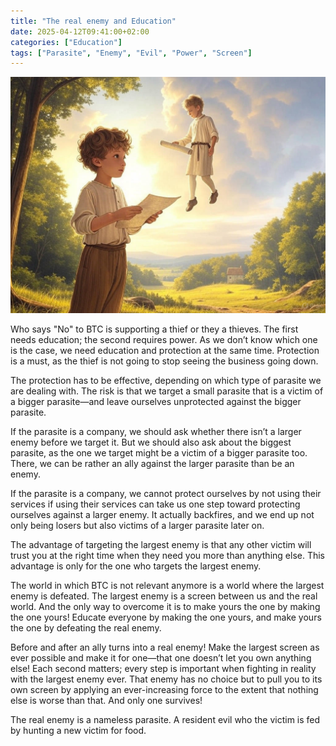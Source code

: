 ```yaml
---
title: "The real enemy and Education"
date: 2025-04-12T09:41:00+02:00
categories: ["Education"]
tags: ["Parasite", "Enemy", "Evil", "Power", "Screen"]
---
```

![Power](power.jpg)

Who says "No" to BTC is supporting a thief or they a thieves. The first needs education; the second requires power. As we don’t know which one is the case, we need education and protection at the same time. Protection is a must, as the thief is not going to stop seeing the business going down.

The protection has to be effective, depending on which type of parasite we are dealing with. The risk is that we target a small parasite that is a victim of a bigger parasite—and leave ourselves unprotected against the bigger parasite.

If the parasite is a company, we should ask whether there isn’t a larger enemy before we target it. But we should also ask about the biggest parasite, as the one we target might be a victim of a bigger parasite too. There, we can be rather an ally against the larger parasite than be an enemy.

If the parasite is a company, we cannot protect ourselves by not using their services if using their services can take us one step toward protecting ourselves against a larger enemy. It actually backfires, and we end up not only being losers but also victims of a larger parasite later on.

The advantage of targeting the largest enemy is that any other victim will trust you at the right time when they need you more than anything else. This advantage is only for the one who targets the largest enemy.

The world in which BTC is not relevant anymore is a world where the largest enemy is defeated. The largest enemy is a screen between us and the real world. And the only way to overcome it is to make yours the one by making the one yours! Educate everyone by making the one yours, and make yours the one by defeating the real enemy.

Before and after an ally turns into a real enemy! Make the largest screen as ever possible and make it for one—that one doesn’t let you own anything else! Each second matters; every step is important when fighting in reality with the largest enemy ever. That enemy has no choice but to pull you to its own screen by applying an ever-increasing force to the extent that nothing else is worse than that. And only one survives!

The real enemy is a nameless parasite. A resident evil who the victim is fed by hunting a new victim for food.
